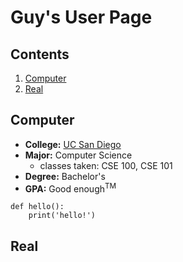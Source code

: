 # Guy's User Page
## Contents
1. [Computer](#Computer)
2. [Real](#Real)


## Computer
- **College:** [UC San Diego](https://ucsd.edu)
- **Major:** Computer Science
  - classes taken: CSE 100, CSE 101
- **Degree:** Bachelor's
- **GPA:** Good enough<sup>TM</sup>

```
def hello():
    print('hello!')
```

## Real